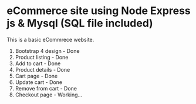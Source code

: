 # eCommerce site using Node Express js & Mysql (SQL file included)

This is a basic eCommrece website.

1. Bootstrap 4 design - Done
2. Product listing - Done
3. Add to cart - Done
4. Product details - Done
5. Cart page - Done
6. Update cart - Done
7. Remove from cart - Done
8. Checkout page - Working...
